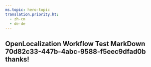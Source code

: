 ```yaml
---
ms.topic: hero-topic
translation.priority.ht: 
  - zh-cn
  - de-de
---
```

## OpenLocalization Workflow Test MarkDown 70d82c33-447b-4abc-9588-f5eec9dfad0b thanks!
